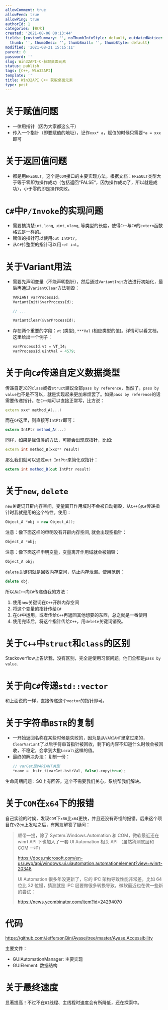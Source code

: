 ```yaml
---
allowComment: true
allowFeed: true
allowPing: true
authorId: 1
categories: [技术]
created: '2021-08-06 00:13:44'
fields: {customSummary: '', noThumbInfoStyle: default, outdatedNotice: 'no', reprint: standard,
  thumb: '', thumbDesc: '', thumbSmall: '', thumbStyle: default}
modified: '2021-08-21 15:15:11'
parent: 0
password: ''
slug: Win32API-C-获取桌面元素
status: publish
tags: [C++, Win32API]
template: ''
title: Win32API C++ 获取桌面元素
type: post
---
```

# 关于赋值问题

- 一律用指针（因为大家都这么干）
- 传入一个指针（即要赋值的地址），记作`xxx* a`，赋值的时候只需要`*a = xxx`即可

# 关于返回值问题

- 都是用`HRESULT`，这个是`COM`接口的主要实现方法。根据文档：`HRESULT`类型大于等于零即为操作成功（包括返回“FALSE”，因为操作成功了，所以就是成功），小于零的即是操作失败。

# `C#`中`P/Invoke`的实现问题

- 需要搞清楚`int`, `long`, `uint`, `ulong`, 等类型的长度，使得`C++`与`C#`的`extern`函数格式是一样的。
- 赋值的指针可以使用`out IntPtr`。
- 从`C#`传整型的指针可以用`ref int`。

# 关于Variant用法

- 需要先声明变量（不能声明指针），然后通过`VariantInit`方法进行初始化，最后再通过`VariantClear`方法销毁：
	```C++
	VARIANT varProcessId;
	VariantInit(&varProcessId);

	// ...

	VariantClear(&varProcessId);
	```
- 存在两个重要的字段：`vt` (类型), `***Val` (相应类型的值)。详情可以看文档，这里给出一个例子：
	```C++
	varProcessId.vt = VT_I4;
    varProcessId.uintVal = 4579;
	```

# 关于向`C#`传递自定义数据类型

传递自定义的`class`或者`struct`建议全部`pass by reference`，当然了，`pass by value`也不是不可以，就是实现起来更加麻烦罢了。如果`pass by reference`的话需要传递指针。在`C++`端可以直接正常写，比方说：

```C++
extern xxx* method_A(...)
```

而在`C#`这里，则直接写`IntPtr`即可：

```C#
extern IntPtr method_A(...)
```

同样，如果是赋值类的方法，可能会出现双指针，比如:

```C++
extern int method_B(xxx** result)
```

那么我们就可以通过`out IntPtr`来简化双指针：

```C#
extern int method_B(out IntPtr result)
```

# 关于`new`, `delete`

`new`关键词开辟内存空间，变量离开作用域时不会被自动销毁，从`C++`向`C#`传递指针时我就是用的这个特性。使用：

```C++
Object_A *obj = new Object_A();
```

注意：像下面这样的申明没有开辟内存空间, 就会出现空指针：

```C++
Object_A *obj;
```

注意：像下面这样申明变量，变量离开作用域就会被销毁：

```C++
Object_A obj;
```

`delete`关键词就是回收内存空间，防止内存泄漏。使用范例：

```C++
delete obj;
```

所以从`C++`向`C#`传递值我的方法：
1. 使用`new`关键词在`C++`开辟内存空间
2. 将这个变量的指针传给`C#`
3. 在`C#`中运用，或者传给`C++`再返回其他想要的东西，总之就是一番使用
4. 使用完毕后，将这个指针传给`C++`，用`delete`关键词销毁。

# 关于`C++`中`struct`和`class`的区别

Stackoverflow上告诉我，没有区别，完全是使用习惯问题。他们全都是`pass by value`.

# 关于向`C#`传递`std::vector`

和上面说的一样，直接传递这个`vector`的指针即可。

# 关于字符串`BSTR`的复制

- 一开始返回名称在某些时候是失败的，因为是从`VARIANT`里拿过来的，`ClearVariant`了以后字符串首指针被回收，剩下的内容不知道什么时候会被回收，不稳定，会拿到大批`Local\`这样的值。
- 最终的解决办法：复制一份：
  ```C++
  // varGet是VARIANT类型
  *name = _bstr_t(varGet.bstrVal, false).copy(true);
  ```

生命周期问题：SO上有回答。这个不需要我们关心，系统帮我们解决。

# 关于`COM`在`x64`下的报错

自己实验的时候，发现`COM`下`x86`比`x64`更快，并且还没有奇怪的报错。后来这个项目在v2ex上发帖之后，有网友解答了疑问：

> 顺带一提，除了 System.Windows.Automation 和 COM，微软最近还在 winrt API 下也加入了一套 UI Automation 相关 API （虽然猜测底层和 COM 一样）
>
> https://docs.microsoft.com/en-us/uwp/api/windows.ui.uiautomation.automationelement?view=winrt-20348
>
> UI Automation 很多年没更新了，它的 IPC 架构导致性能非常差，比如 64 位比 32 位慢，猜测就是 IPC 层要做很多转换导致。微软最近也在做一些新的尝试：
>
> https://news.ycombinator.com/item?id=24294070

# 代码

https://github.com/JeffersonQin/Ayase/tree/master/Ayase.Accessibility

主要文件：

- GUIAutomationManager: 主要实现
- GUIElement: 数据结构

# 关于最终速度

显著提高！不过不在`UI`线程、主线程时速度会有所降低，还在探索中。
